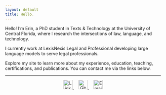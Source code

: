 ```yaml
---
layout: default
title: Hello.
---
```




Hello! I’m Erin, a PhD student in Texts & Technology at the University of Central Florida, where I research the intersections of law, language, and technology.  

I currently work at LexisNexis Legal and Professional developing large language models to serve legal professionals. 

Explore my site to learn more about my experience, education, teaching, certifications, and publications. You can contact me via the links below.

---


<p style="text-align:center;">
  <!-- LinkedIn icon -->
  <a href="https://www.linkedin.com/in/erinwebreck/" target="_blank" style="margin-right:15px;">
    <img src="https://cdn.jsdelivr.net/gh/simple-icons/simple-icons/icons/linkedin.svg" alt="LinkedIn" width="30" height="30" style="transition: filter 0.2s;">
  </a>

  <!-- GitHub icon -->
  <a href="https://github.com/erw85" target="_blank" style="margin-right:15px;">
    <img src="https://cdn.jsdelivr.net/gh/simple-icons/simple-icons/icons/github.svg" alt="GitHub" width="30" height="30" style="transition: filter 0.2s;">
  </a>

  <!-- Email icon -->
  <a href="mailto:er952199@ucf.edu">
    <img src="https://cdn.jsdelivr.net/gh/simple-icons/simple-icons/icons/mail-dot-ru.svg" alt="Email" width="30" height="30" style="transition: filter 0.2s;">
  </a>
</p>

<style>
  p a img:hover {
    filter: brightness(0.7);
  }
</style>







